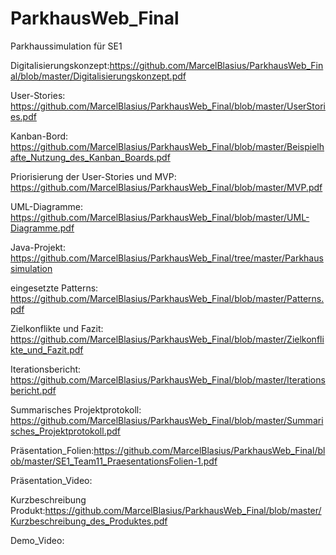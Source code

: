 # ParkhausWeb_Final
Parkhaussimulation für SE1

Digitalisierungskonzept:https://github.com/MarcelBlasius/ParkhausWeb_Final/blob/master/Digitalisierungskonzept.pdf

User-Stories: https://github.com/MarcelBlasius/ParkhausWeb_Final/blob/master/UserStories.pdf

Kanban-Bord: https://github.com/MarcelBlasius/ParkhausWeb_Final/blob/master/Beispielhafte_Nutzung_des_Kanban_Boards.pdf

Priorisierung der User-Stories und MVP: https://github.com/MarcelBlasius/ParkhausWeb_Final/blob/master/MVP.pdf

UML-Diagramme: https://github.com/MarcelBlasius/ParkhausWeb_Final/blob/master/UML-Diagramme.pdf

 Java-Projekt: https://github.com/MarcelBlasius/ParkhausWeb_Final/tree/master/Parkhaussimulation

eingesetzte Patterns: https://github.com/MarcelBlasius/ParkhausWeb_Final/blob/master/Patterns.pdf

Zielkonflikte und Fazit: https://github.com/MarcelBlasius/ParkhausWeb_Final/blob/master/Zielkonflikte_und_Fazit.pdf

Iterationsbericht: https://github.com/MarcelBlasius/ParkhausWeb_Final/blob/master/Iterationsbericht.pdf

Summarisches Projektprotokoll: https://github.com/MarcelBlasius/ParkhausWeb_Final/blob/master/Summarisches_Projektprotokoll.pdf

Präsentation_Folien:https://github.com/MarcelBlasius/ParkhausWeb_Final/blob/master/SE1_Team11_PraesentationsFolien-1.pdf

Präsentation_Video:

Kurzbeschreibung Produkt:https://github.com/MarcelBlasius/ParkhausWeb_Final/blob/master/Kurzbeschreibung_des_Produktes.pdf

Demo_Video:


